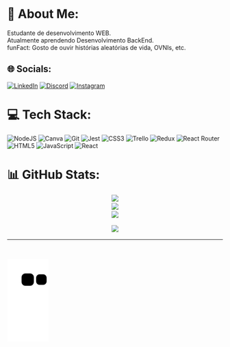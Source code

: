 # 💫 About Me:
Estudante de desenvolvimento WEB.<br>Atualmente aprendendo Desenvolvimento BackEnd.<br>funFact: Gosto de ouvir histórias aleatórias de vida, OVNIs, etc.


## 🌐 Socials:

[![LinkedIn](https://img.shields.io/badge/LinkedIn-%230077B5.svg?logo=linkedin&logoColor=white)](https://linkedin.com/in/amandaptela)
[![Discord](https://img.shields.io/badge/Discord-%237289DA.svg?logo=discord&logoColor=white)](https://discord.gg/M5yVqcdA) 
[![Instagram](https://img.shields.io/badge/Instagram-%23E4405F.svg?logo=Instagram&logoColor=white)](https://instagram.com/manda1_6)


# 💻 Tech Stack:
![NodeJS](https://img.shields.io/badge/node.js-6DA55F?style=for-the-badge&logo=node.js&logoColor=white)
![Canva](https://img.shields.io/badge/Canva-%2300C4CC.svg?style=for-the-badge&logo=Canva&logoColor=white)
![Git](https://img.shields.io/badge/git-%231572B6.svg?style=for-the-badge&logo=git&logoColor=white)
![Jest](https://img.shields.io/badge/jest-%231572B6.svg?style=for-the-badge&logo=jest&logoColor=white)
![CSS3](https://img.shields.io/badge/css3-%231572B6.svg?style=for-the-badge&logo=css3&logoColor=white)
![Trello](https://img.shields.io/badge/Trello-%23026AA7.svg?style=for-the-badge&logo=Trello&logoColor=white)
![Redux](https://img.shields.io/badge/redux-%23593d88.svg?style=for-the-badge&logo=redux&logoColor=white)
![React Router](https://img.shields.io/badge/React_Router-CA4245?style=for-the-badge&logo=react-router&logoColor=white)
![HTML5](https://img.shields.io/badge/html5-%23E34F26.svg?style=for-the-badge&logo=html5&logoColor=white)
![JavaScript](https://img.shields.io/badge/javascript-%23323330.svg?style=for-the-badge&logo=javascript&logoColor=%23F7DF1E)
![React](https://img.shields.io/badge/react-%2320232a.svg?style=for-the-badge&logo=react&logoColor=%2361DAFB)


# 📊 GitHub Stats:
<div align="center">

![](https://github-readme-stats.vercel.app/api?username=AmandaPtela&theme=nightowl&hide_border=false&include_all_commits=true&count_private=true)<br/>
![](https://github-readme-streak-stats.herokuapp.com/?user=AmandaPtela&theme=nightowl&hide_border=false)<br/>
![](https://github-readme-stats.vercel.app/api/top-langs/?username=AmandaPtela&theme=nightowl&hide_border=false&include_all_commits=true&count_private=true&layout=compact)

[![](https://visitcount.itsvg.in/api?id=AmandaPtela&icon=5&color=9)](https://visitcount.itsvg.in)
</div>

---
  <br>
  <div>
 
  ![Snake animation](https://github.com/amandaptela/amandaptela/blob/output/github-contribution-grid-snake.svg)
  </div>

